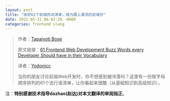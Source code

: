 ```yaml
---
layout: post
title: "收好61个前端热词清单，成为跟上潮流的前端仔"
date: 2022-05-31 06:02:20 -0000
categories: frontend slang
---
```

<!-- <image id="img" src="/public/post13image1.png" style="max-width: 730px;" >
</image> -->

<!-- <video controls="controls" style="max-width: 730px;" type="video/mp4">
   <source id="mp4" src="/public/post8video1.mp4" controls="controls" style="max-width: 730px;" type="video/mp4">
</video> -->
> 作者：[Tapajyoti Bose](https://tapajyoti-bose.medium.com/?source=user_profile-------------------------------------)
>
> 原文链接：[61 Frontend Web Development Buzz Words every Developer Should have in their Vocabulary](https://tapajyoti-bose.medium.com/61-frontend-web-development-buzz-words-every-developer-should-have-in-their-vocabulary-8054e484875)
>
> 译者：[Yodonicc](https://github.com/Yodonicc)
>
> 当你的朋友讨论前端Web开发时，你不想感到被冷落吗？这里有一份按字母顺序排列的61个流行语清单，让你看起来很酷（从基础知识到高级知识）。

注：**特别感谢技术指导dazhao(赵达)对本文翻译的审阅指正**。